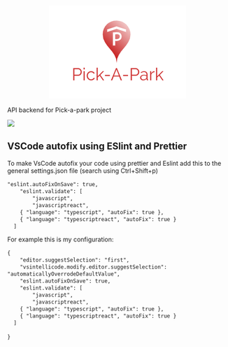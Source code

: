 <p align="center">
  <img src="/assets/images/logo.png" alt="Pick-A-Park"/>
</p>
 
API backend for Pick-a-park project

![](https://github.com/ByPassaRe/Pick-a-park-api/workflows/Node%20CI/badge.svg)

## VSCode autofix using ESlint and Prettier

To make VsCode autofix your code using prettier and Eslint add this to the general settings.json file (search using Ctrl+Shift+p)


```
"eslint.autoFixOnSave": true,
    "eslint.validate": [
        "javascript",
        "javascriptreact",
    { "language": "typescript", "autoFix": true },
    { "language": "typescriptreact", "autoFix": true }
  ]
```

For example this is my configuration:
```
{
    "editor.suggestSelection": "first",
    "vsintellicode.modify.editor.suggestSelection": "automaticallyOverrodeDefaultValue",
    "eslint.autoFixOnSave": true,
    "eslint.validate": [
        "javascript",
        "javascriptreact",
    { "language": "typescript", "autoFix": true },
    { "language": "typescriptreact", "autoFix": true }
  ]
    
}
```
